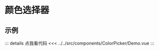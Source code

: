# 颜色选择器

## 示例

<script setup>
import Demo from '@/components/ColorPicker/Demo.vue'
</script>

<Demo></Demo>

::: details 点我看代码
<<< ../../src/components/ColorPicker/Demo.vue
:::
